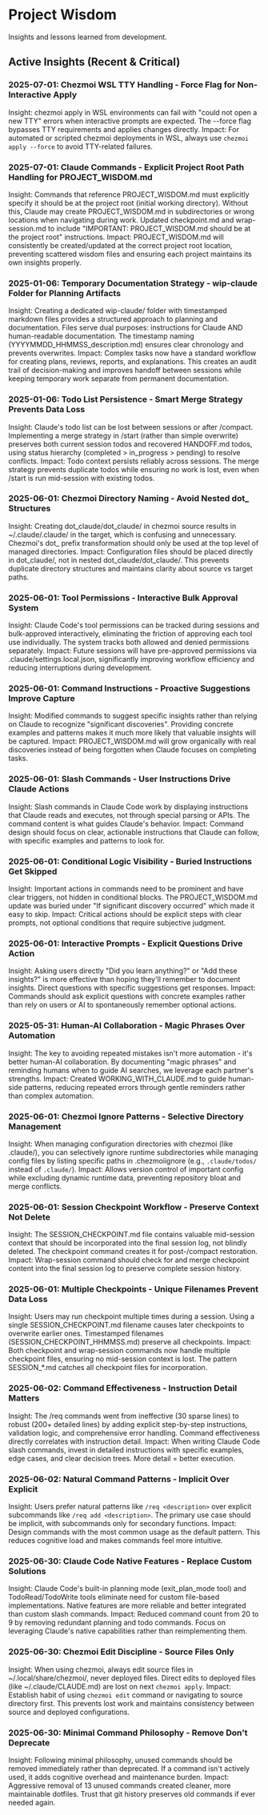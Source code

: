 # Project Wisdom

Insights and lessons learned from development.

## Active Insights (Recent & Critical)

### 2025-07-01: Chezmoi WSL TTY Handling - Force Flag for Non-Interactive Apply
Insight: chezmoi apply in WSL environments can fail with "could not open a new TTY" errors when interactive prompts are expected. The --force flag bypasses TTY requirements and applies changes directly.
Impact: For automated or scripted chezmoi deployments in WSL, always use `chezmoi apply --force` to avoid TTY-related failures.

### 2025-07-01: Claude Commands - Explicit Project Root Path Handling for PROJECT_WISDOM.md
Insight: Commands that reference PROJECT_WISDOM.md must explicitly specify it should be at the project root (initial working directory). Without this, Claude may create PROJECT_WISDOM.md in subdirectories or wrong locations when navigating during work. Updated checkpoint.md and wrap-session.md to include "IMPORTANT: PROJECT_WISDOM.md should be at the project root" instructions.
Impact: PROJECT_WISDOM.md will consistently be created/updated at the correct project root location, preventing scattered wisdom files and ensuring each project maintains its own insights properly.

### 2025-01-06: Temporary Documentation Strategy - wip-claude Folder for Planning Artifacts  
Insight: Creating a dedicated wip-claude/ folder with timestamped markdown files provides a structured approach to planning and documentation. Files serve dual purposes: instructions for Claude AND human-readable documentation. The timestamp naming (YYYYMMDD_HHMMSS_description.md) ensures clear chronology and prevents overwrites.
Impact: Complex tasks now have a standard workflow for creating plans, reviews, reports, and explanations. This creates an audit trail of decision-making and improves handoff between sessions while keeping temporary work separate from permanent documentation.

### 2025-01-06: Todo List Persistence - Smart Merge Strategy Prevents Data Loss
Insight: Claude's todo list can be lost between sessions or after /compact. Implementing a merge strategy in /start (rather than simple overwrite) preserves both current session todos and recovered HANDOFF.md todos, using status hierarchy (completed > in_progress > pending) to resolve conflicts.
Impact: Todo context persists reliably across sessions. The merge strategy prevents duplicate todos while ensuring no work is lost, even when /start is run mid-session with existing todos.

### 2025-06-01: Chezmoi Directory Naming - Avoid Nested dot_ Structures
Insight: Creating dot_claude/dot_claude/ in chezmoi source results in ~/.claude/.claude/ in the target, which is confusing and unnecessary. Chezmoi's dot_ prefix transformation should only be used at the top level of managed directories.
Impact: Configuration files should be placed directly in dot_claude/, not in nested dot_claude/dot_claude/. This prevents duplicate directory structures and maintains clarity about source vs target paths.

### 2025-06-01: Tool Permissions - Interactive Bulk Approval System
Insight: Claude Code's tool permissions can be tracked during sessions and bulk-approved interactively, eliminating the friction of approving each tool use individually. The system tracks both allowed and denied permissions separately.
Impact: Future sessions will have pre-approved permissions via .claude/settings.local.json, significantly improving workflow efficiency and reducing interruptions during development.

### 2025-06-01: Command Instructions - Proactive Suggestions Improve Capture
Insight: Modified commands to suggest specific insights rather than relying on Claude to recognize "significant discoveries". Providing concrete examples and patterns makes it much more likely that valuable insights will be captured.
Impact: PROJECT_WISDOM.md will grow organically with real discoveries instead of being forgotten when Claude focuses on completing tasks.

### 2025-06-01: Slash Commands - User Instructions Drive Claude Actions
Insight: Slash commands in Claude Code work by displaying instructions that Claude reads and executes, not through special parsing or APIs. The command content is what guides Claude's behavior.
Impact: Command design should focus on clear, actionable instructions that Claude can follow, with specific examples and patterns to look for.

### 2025-06-01: Conditional Logic Visibility - Buried Instructions Get Skipped
Insight: Important actions in commands need to be prominent and have clear triggers, not hidden in conditional blocks. The PROJECT_WISDOM.md update was buried under "If significant discovery occurred" which made it easy to skip.
Impact: Critical actions should be explicit steps with clear prompts, not optional conditions that require subjective judgment.

### 2025-06-01: Interactive Prompts - Explicit Questions Drive Action
Insight: Asking users directly "Did you learn anything?" or "Add these insights?" is more effective than hoping they'll remember to document insights. Direct questions with specific suggestions get responses.
Impact: Commands should ask explicit questions with concrete examples rather than rely on users or AI to spontaneously remember optional actions.

### 2025-05-31: Human-AI Collaboration - Magic Phrases Over Automation
Insight: The key to avoiding repeated mistakes isn't more automation - it's better human-AI collaboration. By documenting "magic phrases" and reminding humans when to guide AI searches, we leverage each partner's strengths.
Impact: Created WORKING_WITH_CLAUDE.md to guide human-side patterns, reducing repeated errors through gentle reminders rather than complex automation.

### 2025-06-01: Chezmoi Ignore Patterns - Selective Directory Management
Insight: When managing configuration directories with chezmoi (like .claude/), you can selectively ignore runtime subdirectories while managing config files by listing specific paths in .chezmoiignore (e.g., `.claude/todos/` instead of `.claude/`).
Impact: Allows version control of important config while excluding dynamic runtime data, preventing repository bloat and merge conflicts.

### 2025-06-01: Session Checkpoint Workflow - Preserve Context Not Delete
Insight: The SESSION_CHECKPOINT.md file contains valuable mid-session context that should be incorporated into the final session log, not blindly deleted. The checkpoint command creates it for post-/compact restoration.
Impact: Wrap-session command should check for and merge checkpoint content into the final session log to preserve complete session history.

### 2025-06-01: Multiple Checkpoints - Unique Filenames Prevent Data Loss
Insight: Users may run checkpoint multiple times during a session. Using a single SESSION_CHECKPOINT.md filename causes later checkpoints to overwrite earlier ones. Timestamped filenames (SESSION_CHECKPOINT_HHMMSS.md) preserve all checkpoints.
Impact: Both checkpoint and wrap-session commands now handle multiple checkpoint files, ensuring no mid-session context is lost. The pattern SESSION_*.md catches all checkpoint files for incorporation.

### 2025-06-02: Command Effectiveness - Instruction Detail Matters
Insight: The /req commands went from ineffective (30 sparse lines) to robust (200+ detailed lines) by adding explicit step-by-step instructions, validation logic, and comprehensive error handling. Command effectiveness directly correlates with instruction detail.
Impact: When writing Claude Code slash commands, invest in detailed instructions with specific examples, edge cases, and clear decision trees. More detail = better execution.

### 2025-06-02: Natural Command Patterns - Implicit Over Explicit
Insight: Users prefer natural patterns like `/req <description>` over explicit subcommands like `/req add <description>`. The primary use case should be implicit, with subcommands only for secondary functions.
Impact: Design commands with the most common usage as the default pattern. This reduces cognitive load and makes commands feel more intuitive.

### 2025-06-30: Claude Code Native Features - Replace Custom Solutions
Insight: Claude Code's built-in planning mode (exit_plan_mode tool) and TodoRead/TodoWrite tools eliminate need for custom file-based implementations. Native features are more reliable and better integrated than custom slash commands.
Impact: Reduced command count from 20 to 9 by removing redundant planning and todo commands. Focus on leveraging Claude's native capabilities rather than reimplementing them.

### 2025-06-30: Chezmoi Edit Discipline - Source Files Only
Insight: When using chezmoi, always edit source files in ~/.local/share/chezmoi/, never deployed files. Direct edits to deployed files (like ~/.claude/CLAUDE.md) are lost on next `chezmoi apply`.
Impact: Establish habit of using `chezmoi edit` command or navigating to source directory first. This prevents lost work and maintains consistency between source and deployed configurations.

### 2025-06-30: Minimal Command Philosophy - Remove Don't Deprecate
Insight: Following minimal philosophy, unused commands should be removed immediately rather than deprecated. If a command isn't actively used, it adds cognitive overhead and maintenance burden.
Impact: Aggressive removal of 13 unused commands created cleaner, more maintainable dotfiles. Trust that git history preserves old commands if ever needed again.